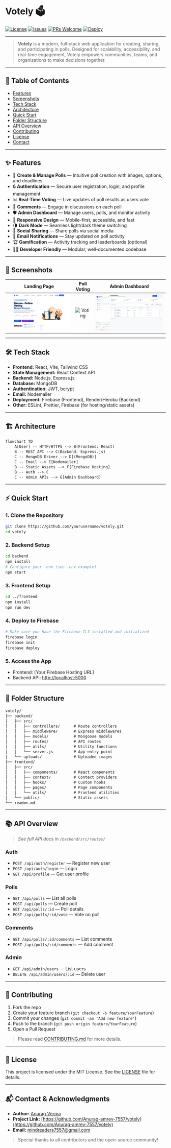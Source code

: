 # Votely 🗳️

[![License](https://img.shields.io/github/license/yourusername/votely?style=flat-square)](LICENSE)
[![Issues](https://img.shields.io/github/issues/yourusername/votely?style=flat-square)](https://github.com/yourusername/votely/issues)
[![PRs Welcome](https://img.shields.io/badge/PRs-welcome-brightgreen.svg?style=flat-square)](https://github.com/yourusername/votely/pulls)
[![Deploy](https://img.shields.io/badge/deploy-Firebase-orange?style=flat-square)](https://firebase.google.com/)

---

> **Votely** is a modern, full-stack web application for creating, sharing, and participating in polls. Designed for scalability, accessibility, and real-time engagement, Votely empowers communities, teams, and organizations to make decisions together.

---

## 🚀 Table of Contents
- [Features](#features)
- [Screenshots](#screenshots)
- [Tech Stack](#tech-stack)
- [Architecture](#architecture)
- [Quick Start](#quick-start)
- [Folder Structure](#folder-structure)
- [API Overview](#api-overview)
- [Contributing](#contributing)
- [License](#license)
- [Contact](#contact)

---

## ✨ Features

- 📝 **Create & Manage Polls** — Intuitive poll creation with images, options, and deadlines
- 🔒 **Authentication** — Secure user registration, login, and profile management
- 📊 **Real-Time Voting** — Live updates of poll results as users vote
- 💬 **Comments** — Engage in discussions on each poll
- 🛡️ **Admin Dashboard** — Manage users, polls, and monitor activity
- 📱 **Responsive Design** — Mobile-first, accessible, and fast
- 🌗 **Dark Mode** — Seamless light/dark theme switching
- 🔗 **Social Sharing** — Share polls via social media
- 📧 **Email Notifications** — Stay updated on poll activity
- 🏆 **Gamification** — Activity tracking and leaderboards (optional)
- 🧑‍💻 **Developer Friendly** — Modular, well-documented codebase

---

## 📸 Screenshots

| Landing Page | Poll Voting | Admin Dashboard |
|:---:|:---:|:---:|
| ![Landing Page](resources/landing-page.jpg) | ![Voting](https://placehold.co/400x250?text=Voting+Page) | ![Admin Dashboard](resources/admin-dashboard.jpg) |

---

## 🛠️ Tech Stack

- **Frontend:** React, Vite, Tailwind CSS
- **State Management:** React Context API
- **Backend:** Node.js, Express.js
- **Database:** MongoDB
- **Authentication:** JWT, bcrypt
- **Email:** Nodemailer
- **Deployment:** Firebase (Frontend), Render/Heroku (Backend)
- **Other:** ESLint, Prettier, Firebase (for hosting/static assets)

---

## 🏗️ Architecture

```mermaid
flowchart TD
    A[User] -- HTTP/HTTPS --> B(Frontend: React)
    B -- REST API --> C(Backend: Express.js)
    C -- MongoDB Driver --> D[(MongoDB)]
    C -- Email --> E[Nodemailer]
    B -- Static Assets --> F[Firebase Hosting]
    B -- Auth --> C
    C -- Admin APIs --> G[Admin Dashboard]
```

---

## ⚡ Quick Start

### 1. Clone the Repository
```bash
git clone https://github.com/yourusername/votely.git
cd votely
```

### 2. Backend Setup
```bash
cd backend
npm install
# Configure your .env (see .env.example)
npm start
```

### 3. Frontend Setup
```bash
cd ../frontend
npm install
npm run dev
```

### 4. Deploy to Firebase
```bash
# Make sure you have the Firebase CLI installed and initialized
firebase login
firebase init
firebase deploy
```

### 5. Access the App
- Frontend: [Your Firebase Hosting URL]
- Backend API: [http://localhost:5000](http://localhost:5000)

---

## 📁 Folder Structure

```
votely/
├── backend/
│   ├── src/
│   │   ├── controllers/      # Route controllers
│   │   ├── middleware/       # Express middlewares
│   │   ├── models/           # Mongoose models
│   │   ├── routes/           # API routes
│   │   ├── utils/            # Utility functions
│   │   └── server.js         # App entry point
│   └── uploads/              # Uploaded images
├── frontend/
│   ├── src/
│   │   ├── components/       # React components
│   │   ├── context/          # Context providers
│   │   ├── hooks/            # Custom hooks
│   │   ├── pages/            # Page components
│   │   └── utils/            # Frontend utilities
│   └── public/               # Static assets
└── readme.md
```

---

## 📚 API Overview

> _See full API docs in `/backend/src/routes/`_

### Auth
- `POST /api/auth/register` — Register new user
- `POST /api/auth/login` — Login
- `GET /api/profile` — Get user profile

### Polls
- `GET /api/polls` — List all polls
- `POST /api/polls` — Create poll
- `GET /api/polls/:id` — Poll details
- `POST /api/polls/:id/vote` — Vote on poll

### Comments
- `GET /api/polls/:id/comments` — List comments
- `POST /api/polls/:id/comments` — Add comment

### Admin
- `GET /api/admin/users` — List users
- `DELETE /api/admin/users/:id` — Delete user

---

## 🤝 Contributing

1. Fork the repo
2. Create your feature branch (`git checkout -b feature/YourFeature`)
3. Commit your changes (`git commit -am 'Add new feature'`)
4. Push to the branch (`git push origin feature/YourFeature`)
5. Open a Pull Request

> Please read [CONTRIBUTING.md](CONTRIBUTING.md) for more details.

---

## 📄 License

This project is licensed under the MIT License. See the [LICENSE](LICENSE) file for details.

---

## 📬 Contact & Acknowledgments

- **Author:** [Anurag Verma](https://github.com/Anurag-amrev-7557)
- **Project Link:** [https://github.com/Anurag-amrev-7557/votely](https://github.com/Anurag-amrev-7557/votely)
- **Email:** mindreaders7557@gmail.com

> Special thanks to all contributors and the open-source community!
